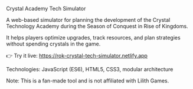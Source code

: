 Crystal Academy Tech Simulator

A web-based simulator for planning the development of the Crystal Technology Academy during the Season of Conquest in Rise of Kingdoms.

It helps players optimize upgrades, track resources, and plan strategies without spending crystals in the game.

👉 Try it live: https://rok-crystal-tech-simulator.netlify.app

Technologies: JavaScript (ES6), HTML5, CSS3, modular architecture

Note: This is a fan-made tool and is not affiliated with Lilith Games.
